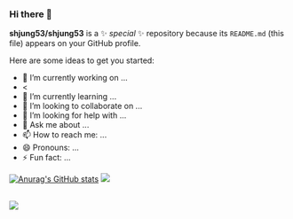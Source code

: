 ### Hi there 👋


**shjung53/shjung53** is a ✨ _special_ ✨ repository because its `README.md` (this file) appears on your GitHub profile.

Here are some ideas to get you started:

- 🔭 I’m currently working on ...
- <
- 🌱 I’m currently learning ...
- 👯 I’m looking to collaborate on ...
- 🤔 I’m looking for help with ...
- 💬 Ask me about ...
- 📫 How to reach me: ...
- 😄 Pronouns: ...
- ⚡ Fun fact: ...



[![Anurag's GitHub stats](https://github-readme-stats.vercel.app/api?username=shjung53)](https://github.com/anuraghazra/github-readme-stats)
<a href="https://velog.io/@shjung53"><img src="https://img.shields.io/badge/Velog-FFFFFF?style=social&logo=appveyor&logoColor=20C997"/></a>






<br/>
<a href="https://velog.io/@shjung53"><img src="https://img.shields.io/badge/Velog-FFFFFF?style=social&logo=appveyor&logoColor=20C997"/></a>
